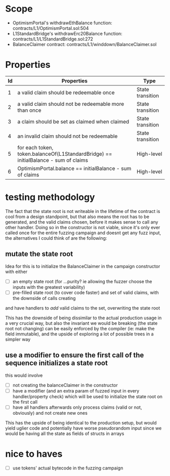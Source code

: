 # Scope

- OptimismPortal's withdrawEthBalance function: contracts/L1/OptimismPortal.sol:504
- L1StandardBridge's  withdrawErc20Balance function: contracts/L1/L1StandardBridge.sol:272
- BalanceClaimer contract: contracts/L1/winddown/BalanceClaimer.sol

# Properties

| Id  | Properties                                                                          | Type             |
| --- | ---------------------------------------------------                                 | ------------     |
| 1   | a valid claim should be redeemable once                                             | State transition |
| 2   | a valid claim should not be redeemable more than once                               | State transition |
| 3   | a claim should be set as claimed when claimed                                       | State transition |
| 4   | an invalid claim should not be redeemable                                           | State transition |
| 5   | for each token, token.balanceOf(L1StandardBridge) == initialBalance - sum of claims | High-level       |
| 6   | OptimismPortal.balance == initialBalance - sum of claims                            | High-level       |


# testing methodology
The fact that the state root is not writeable in the lifetime of the contract is cool from a design standpoint, but that also means the root has to be generated, and the valid claims chosen, before it makes sense to call any other handler. Doing so in the constructor is not viable, since it's only ever called once for the entire fuzzing campaign and doesnt get any fuzz input, the alternatives I could think of are the following:

## mutate the state root
Idea for this is to initialize the BalanceClaimer in the campaign constructor with either

- [ ] an empty state root (for ...purity? ie allowing the fuzzer choose the inputs with the greatest variability)
- [ ] pre-filled state root (to cover code faster) and set of valid claims, with the downside of calls creating

and have handlers to _add_ valid claims to the set, overwriting the state root

This has the downside of being dissimilar to the actual production usage in a very crucial way, but also the invariant we would be breaking  (the state root not changing) can be easily enforced by the compiler (ie: make the field immutable), and the upside of exploring a lot of possible trees in a simpler way

## use a modifier to ensure the first call of the sequence initializes a state root

this would involve
- [ ] not creating the balanceClaimer in the constructor
- [ ] have a modifier (and an extra param of fuzzed input in every handler/property check) which will be used to initialize the state root on the first call
- [ ] have all handlers afterwards only process claims (valid or not, obviously) and not create new ones

This has the upside of being identical to the production setup, but would yield uglier code and potentially have worse pseudorandom input since we would be having all the state as fields of structs in arrays

# nice to haves
- [ ] use tokens' actual bytecode in the fuzzing campaign

